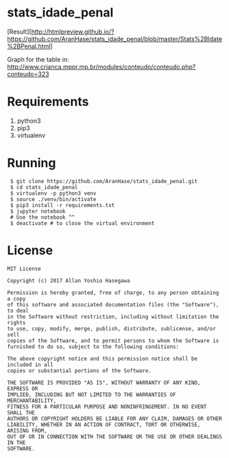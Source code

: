 # stats_idade_penal

[Result][http://htmlpreview.github.io/?https://github.com/AranHase/stats_idade_penal/blob/master/Stats%2BIdate%2BPenal.html]

Graph for the table in: http://www.crianca.mppr.mp.br/modules/conteudo/conteudo.php?conteudo=323

# Requirements

1. python3
2. pip3
3. virtualenv

# Running

```
 $ git clone https://github.com/AranHase/stats_idade_penal.git
 $ cd stats_idade_penal
 $ virtualenv -p python3 venv
 $ source ./venv/bin/activate
 $ pip3 install -r requirements.txt
 $ jupyter notebook
 # Use the notebook ^^
 $ deactivate # to close the virtual environment
```

# License

```
MIT License

Copyright (c) 2017 Allan Yoshio Hasegawa

Permission is hereby granted, free of charge, to any person obtaining a copy
of this software and associated documentation files (the "Software"), to deal
in the Software without restriction, including without limitation the rights
to use, copy, modify, merge, publish, distribute, sublicense, and/or sell
copies of the Software, and to permit persons to whom the Software is
furnished to do so, subject to the following conditions:

The above copyright notice and this permission notice shall be included in all
copies or substantial portions of the Software.

THE SOFTWARE IS PROVIDED "AS IS", WITHOUT WARRANTY OF ANY KIND, EXPRESS OR
IMPLIED, INCLUDING BUT NOT LIMITED TO THE WARRANTIES OF MERCHANTABILITY,
FITNESS FOR A PARTICULAR PURPOSE AND NONINFRINGEMENT. IN NO EVENT SHALL THE
AUTHORS OR COPYRIGHT HOLDERS BE LIABLE FOR ANY CLAIM, DAMAGES OR OTHER
LIABILITY, WHETHER IN AN ACTION OF CONTRACT, TORT OR OTHERWISE, ARISING FROM,
OUT OF OR IN CONNECTION WITH THE SOFTWARE OR THE USE OR OTHER DEALINGS IN THE
SOFTWARE.
```